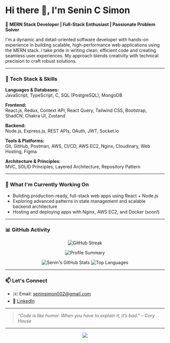 # Hi there 👋, I'm Senin C Simon

🎯 **MERN Stack Developer | Full-Stack Enthusiast | Passionate Problem Solver**

I'm a dynamic and detail-oriented software developer with hands-on experience in building scalable, high-performance web applications using the MERN stack. I take pride in writing clean, efficient code and creating seamless user experiences. My approach blends creativity with technical precision to craft robust solutions.

---

### 🚀 Tech Stack & Skills

**Languages & Databases:**  
JavaScript, TypeScript, C, SQL (PostgreSQL), MongoDB

**Frontend:**  
React.js, Redux, Context API, React Query, Tailwind CSS, Bootstrap, ShadCN, Chakra UI, Zustand

**Backend:**  
Node.js, Express.js, REST APIs, OAuth, JWT, Socket.io

**Tools & Platforms:**  
Git, GitHub, Postman, AWS, CI/CD, AWS EC2, Nginx, Cloudinary, Web Hosting, Figma

**Architecture & Principles:**  
MVC, SOLID Principles, Layered Architecture, Repository Pattern

---

### 🌱 What I'm Currently Working On

- Building production-ready, full-stack web apps using React + Node.js
- Exploring advanced patterns in state management and scalable backend architecture
- Hosting and deploying apps with Nginx, AWS EC2, and Docker (soon!)

---

### 📊 GitHub Activity

<p align="center">
  <img src="https://github-readme-streak-stats.herokuapp.com?user=senincsimon&theme=github-dark&hide_border=true" alt="GitHub Streak" />
</p>

<p align="center">
  <img src="https://github-profile-summary-cards.vercel.app/api/cards/profile-details?username=senincsimon&theme=github_dark" alt="Profile Summary" />
</p>

<p align="center">
  <img src="https://github-readme-stats.vercel.app/api?username=senincsimon&show_icons=true&theme=github_dark&hide_border=true" alt="Senin's GitHub Stats" />
  <img src="https://github-readme-stats.vercel.app/api/top-langs/?username=senincsimon&layout=compact&theme=github_dark&hide_border=true" alt="Top Languages" />
</p>

---

### 📫 Let's Connect

- ✉️ Email: [seninsimon002@gmail.com](mailto:seninsimon002@gmail.com)  
- 💼 [LinkedIn](https://www.linkedin.com/in/senin-simon-3193352b0/)  

---

> _“Code is like humor. When you have to explain it, it’s bad.” – Cory House_

---

<p align="center">
  <img src="https://capsule-render.vercel.app/api?type=waving&color=gradient&height=100&section=footer"/>
</p>
